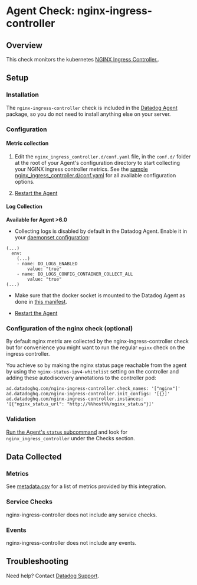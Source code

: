 # Agent Check: nginx-ingress-controller

## Overview

This check monitors the kubernetes [NGINX Ingress Controller.][1].

## Setup

### Installation

The `nginx-ingress-controller` check is included in the [Datadog Agent][2] package, so you do not
need to install anything else on your server.

### Configuration

#### Metric collection

1. Edit the `nginx_ingress_controller.d/conf.yaml` file, in the `conf.d/` folder at the root of your
   Agent's configuration directory to start collecting your NGINX ingress controller metrics.
   See the [sample nginx_ingress_controller.d/conf.yaml][2] for all available configuration options.

2. [Restart the Agent][3]

#### Log Collection

**Available for Agent >6.0**

* Collecting logs is disabled by default in the Datadog Agent. Enable it in your [daemonset configuration][7]:

```
(...)
  env:
    (...)
    - name: DD_LOGS_ENABLED
        value: "true"
    - name: DD_LOGS_CONFIG_CONTAINER_COLLECT_ALL
        value: "true"
(...)
```

* Make sure that the docker socket is mounted to the Datadog Agent as done in [this manifest][8].

* [Restart the Agent][3]

### Configuration of the nginx check (optional)

By default nginx metrix are collected by the nginx-ingress-controller check but for convenience you might want to run the regular `nginx` check on the ingress controller.

You achieve so by making the nginx status page reachable from the agent by using the `nginx-status-ipv4-whitelist` setting on the controller and adding these autodiscovery annotations to the controller pod:

```text
ad.datadoghq.com/nginx-ingress-controller.check_names: '["nginx"]'
ad.datadoghq.com/nginx-ingress-controller.init_configs: '[{}]'
ad.datadoghq.com/nginx-ingress-controller.instances: '[{"nginx_status_url": "http://%%host%%/nginx_status"}]'
```

### Validation

[Run the Agent's `status` subcommand][4] and look for `nginx_ingress_controller` under the Checks section.

## Data Collected

### Metrics

See [metadata.csv][6] for a list of metrics provided by this integration.

### Service Checks

nginx-ingress-controller does not include any service checks.

### Events

nginx-ingress-controller does not include any events.

## Troubleshooting

Need help? Contact [Datadog Support][5].

[1]: https://kubernetes.github.io/ingress-nginx/
[2]: https://github.com/DataDog/integrations-core/blob/master/nginx_ingress_controller/datadog_checks/nginx_ingress_controller/data/conf.yaml.example
[3]: https://docs.datadoghq.com/agent/faq/agent-commands/#start-stop-restart-the-agent
[4]: https://docs.datadoghq.com/agent/faq/agent-commands/#agent-status-and-information
[5]: https://docs.datadoghq.com/help/
[6]: https://github.com/DataDog/integrations-core/blob/master/nginx_ingress_controller/metadata.csv
[7]: https://docs.datadoghq.com/agent/kubernetes/daemonset_setup/#log-collection
[8]: https://docs.datadoghq.com/agent/kubernetes/daemonset_setup/#create-manifest
